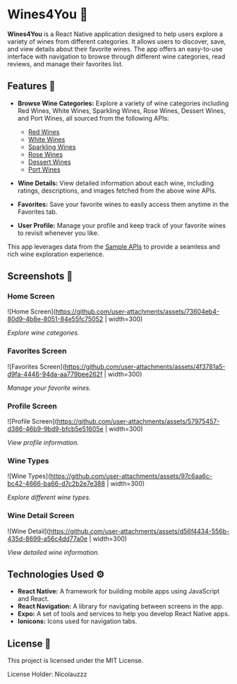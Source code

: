 # Wines4You 🍷

**Wines4You** is a React Native application designed to help users explore a variety of wines from different categories. It allows users to discover, save, and view details about their favorite wines. The app offers an easy-to-use interface with navigation to browse through different wine categories, read reviews, and manage their favorites list.

## Features 🌟

- **Browse Wine Categories:** Explore a variety of wine categories including Red Wines, White Wines, Sparkling Wines, Rose Wines, Dessert Wines, and Port Wines, all sourced from the following APIs:
  - [Red Wines](https://api.sampleapis.com/wines/reds)
  - [White Wines](https://api.sampleapis.com/wines/whites)
  - [Sparkling Wines](https://api.sampleapis.com/wines/sparkling)
  - [Rose Wines](https://api.sampleapis.com/wines/rose)
  - [Dessert Wines](https://api.sampleapis.com/wines/dessert)
  - [Port Wines](https://api.sampleapis.com/wines/port)

- **Wine Details:** View detailed information about each wine, including ratings, descriptions, and images fetched from the above wine APIs.
- **Favorites:** Save your favorite wines to easily access them anytime in the Favorites tab.
- **User Profile:** Manage your profile and keep track of your favorite wines to revisit whenever you like.

This app leverages data from the [Sample APIs](https://sampleapis.com/api-list/wines) to provide a seamless and rich wine exploration experience.

## Screenshots 📸

### Home Screen
![Home Screen](https://github.com/user-attachments/assets/73604eb4-80d9-4b8e-8051-84e55fc75052 | width=300)

*Explore wine categories.*

### Favorites Screen
![Favorites Screen](https://github.com/user-attachments/assets/4f3781a5-d9fa-4446-94da-aa779bee262f | width=300)

*Manage your favorite wines.*

### Profile Screen
![Profile Screen](https://github.com/user-attachments/assets/57975457-d386-46b9-9bd9-bfcb5e51605e | width=300)

*View profile information.*

### Wine Types
![Wine Types](https://github.com/user-attachments/assets/97c6aa6c-bc42-4666-ba66-d7c2b2e7e388 | width=300)

*Explore different wine types.*

### Wine Detail Screen
![Wine Detail](https://github.com/user-attachments/assets/d56f4434-556b-435d-8699-a56c4dd77a0e | width=300)

*View detailed wine information.*


## Technologies Used ⚙️

- **React Native:** A framework for building mobile apps using JavaScript and React.
- **React Navigation:** A library for navigating between screens in the app.
- **Expo:** A set of tools and services to help you develop React Native apps.
- **Ionicons:** Icons used for navigation tabs.

## License 📜
This project is licensed under the MIT License.

License Holder: Nicolauzzz


